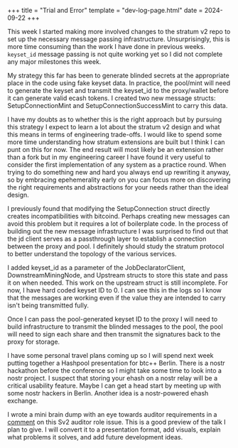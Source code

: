 +++
title = "Trial and Error"
template = "dev-log-page.html"
date = 2024-09-22
+++

This week I started making more involved changes to the stratum v2 repo to set up the necessary message passing infrastructure. Unsurprisingly, this is more time consuming than the work I have done in previous weeks. `keyset_id` message passing is not quite working yet so I did not complete any major milestones this week.

My strategy this far has been to generate blinded secrets at the appropriate place in the code using fake keyset data. In practice, the pool/mint will need to generate the keyset and transmit the keyset_id to the proxy/wallet before it can generate valid ecash tokens. I created two new message structs: SetupConnectionMint and SetupConnectionSuccessMint to carry this data.

I have my doubts as to whether this is the right approach but by pursuing this strategy I expect to learn a lot about the stratum v2 design and what this means in terms of engineering trade-offs. I would like to spend some more time understanding how stratum extensions are built but I think I can punt on this for now. The end result will most likely be an extension rather than a fork but in my engineering career I have found it very useful to consider the first implementation of any system as a practice round. When trying to do something new and hard you always end up rewriting it anyway, so by embracing epehemerality early on you can focus more on discovering the right requirements and abstractions for your needs rather than the ideal design.

I previously found that modifying the SetupConnection struct directly creates incompatibilities with bitcoind. Perhaps creating new messages can avoid this problem but it requires a lot of boilerplate code. In the process of building out the new message infrastructure I was surprised to find out that the jd client serves as a passthrough layer to establish a connection between the proxy and pool. I definitely should study the stratum protocol to better understand the topology of the various services.

I added keyset_id as a parameter of the JobDeclaratorClient, DownstreamMiningNode, and Upstream structs to store this state and pass it on when needed. This work on the upstream struct is still incomplete. For now, I have hard coded keyset ID to 0. I can see this in the logs so I know that the messages are working even if the value they are intended to carry isn't being transmitted fully.

Once I can pass the pool-generated keyset ID to the proxy I will need to build infrastructure to transmit the blinded messages to the pool, the pool will need to sign each share and then transmit the signatures back to the proxy for storage.

I have some personal travel plans coming up so I will spend next week putting together a Hashpool presentation for btc++ Berlin. There is a nostr hackathon before the conference so I might take some time to look into a nostr project. I suspect that storing your ehash on a nostr relay will be a critical usability feature. Maybe I can get a head start by meeting up with some nostr hackers in Berlin. Another idea is a nostr-powered ehash exchange.

I wrote a mini brain dump with an eye towards auditor requirements in a [comment](https://github.com/stratum-mining/stratum/discussions/1052) on this Sv2 auditor role issue. This is a good preview of the talk I plan to give. I will convert it to a presentation format, add visuals, explain what problems it solves, and add future development ideas.
